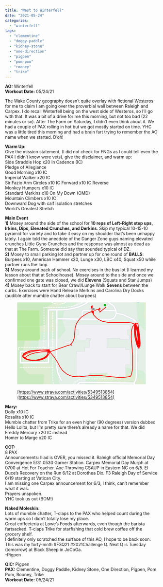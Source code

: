 ```yaml
---
title: "West to Winterfell"
date: "2021-05-24"
categories: 
  - "winterfell"
tags: 
  - "clementine"
  - "doggy-paddle"
  - "kidney-stone"
  - "one-direction"
  - "pigpen"
  - "pom-pom"
  - "rooney"
  - "trike"
---
```


**AO:** Winterfell  
**Workout Date:** 05/24/21  
  
The Wake County geography doesn’t quite overlay with fictional Westeros for me to claim I am going over the proverbial wall between Raleigh and Carpex. I do recall Winterfell being on the west side of Westeros, so I’ll go with that. It was a bit of a drive for me this morning, but not too bad (22 minutes or so). After The Farm on Saturday, I didn’t even think about it. We had a couple of PAX rolling in hot but we got mostly started on time. YHC was a little tired this morning and had a brain fart trying to remember the AO name when we started. D’oh!

**Warm Up:**  
Give the mission statement, (I did not check for FNGs as I could tell even the PAX I didn’t know were vets), give the disclaimer, and warm up:  
Side Straddle Hop x20 In Cadence (IC)  
Pledge of Allegiance  
Good Morning x10 IC  
Imperial Walker x20 IC  
Sir Fazio Arm Circles x10 IC Forward x10 IC Reverse  
Monkey Humpers x10 IC  
Standard Merkins x10 On My Down (OMD)  
Mountain Climbers x10 IC  
Downward Dog with calf isolation stretches  
World’s Greatest Stretch

**Main Event**  
**1)** Mosey around the side of the school for **10 reps of Left-Right step ups, Irkins, Dips, Elevated Crunches, and Derkins**. Skip my typical 10-15-10 pyramid for variety and to take it easy on my shoulder that’s been unhappy lately. I again told the anecdote of the Danger Zone guys naming elevated crunches Little Gyno Crunches and the response was almost as dead as that at The Farm. Someone did say that sounded typical of DZ.  
**2)** Mosey to small parking lot and partner up for one round of **BALLS**: Burpees x10, American Hammer x20, Lunge x30, LBC x40, Squat x50 while partner runs the loop.  
**3)** Mosey around back of school. No exercises in the bus lot (I learned my lesson about that at Schoolhouse). Mosey around to the side and once we confirmed one gate was closed, we did **Elevens** (Squats and Star Jumps)  
**4)** Mosey back to start for Bear Crawl/Lunge Walk **Sevens** between the curbs. Exercises were Hand Release Merkins and Carolina Dry Docks (audible after mumble chatter about burpees)

<figure>

![](images/image-20.png)

<figcaption>

[https://www.strava.com/activities/5349513854](https://www.strava.com/activities/5349513854)

</figcaption>

</figure>

**Mary:**  
Dolly x10 IC  
Rosalita x10 IC  
Mumble chatter from Trike for an even higher (90 degrees) version dubbed Hello Lolita, but I’m pretty sure there’s already a name for that. We did Freddy Mercury x20 IC instead  
Homer to Marge x20 IC

**COT:**  
8 PAX  
Announcements: Iliad is OVER, you missed it. Raleigh official Memorial Day Convergence 5/31 0530 Garner Station. Carpex Memorial Day Murph at 0700 at Hot For Teacher. Axe Throwing CSAUP in Eastern NC on 6/5. El Duce’s Recovery on the Run 6/12 at Dorothea Dix. F3 Raleigh Day of Service 6/19 starting at Vatican City.  
I am missing one Carpex announcement for 6/3, I think, can’t remember what it was.  
Prayers unspoken.  
YHC took us out (BOM!)

**Naked Moleskin:**  
Lots of mumble chatter, T-claps to the PAX who helped count during the warm ups so I didn’t totally lose my place.  
Great coffeeteria at Lowe’s Foods afterwards, even though the barista fartsacked. T-claps Trike for starfishing that cold brew coffee off the grocery shelf.  
I definitely only scratched the surface of this AO, I hope to be back soon.  
This was my forty-ninth #F3Q21 #2021Challenge Q. Next Q is Tuesday (tomorrow) at Black Sheep in JoCoGa.  
\-Pigpen

**QIC:** Pigpen  
**PAX:** Clementine, Doggy Paddle, Kidney Stone, One Direction, Pigpen, Pom Pom, Rooney, Trike  
**Workout Date:** 05/24/21
